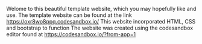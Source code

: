 Welome to this beautiful template website, which you may hopefully like and use.
The template website can be found at the link https://oxr8wo8ppq.codesandbox.io/
This website incorporated HTML, CSS and bootstrap to function
The website was created using the codesandbox editor found at https://codesandbox.io/?from-app=1
